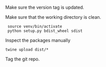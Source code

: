 Make sure the version tag is updated.

Make sure that the working directory is clean.

     source venv/bin/activate
     python setup.py bdist_wheel sdist

Inspect the packages manually

    twine upload dist/*

Tag the git repo.